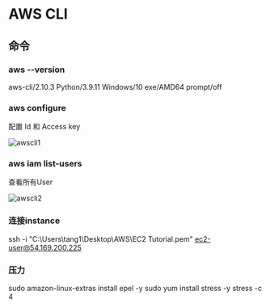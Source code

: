 # AWS CLI

## 命令

### aws --version

aws-cli/2.10.3 Python/3.9.11 Windows/10 exe/AMD64 prompt/off

### aws configure

配置 Id 和 Access key 

![awscli1](/blog/other/aws/awscli1.jpg)

### aws iam list-users

查看所有User

![awscli2](/blog/other/aws/awscli2.jpg)

### 连接instance

ssh -i "C:\Users\tang1\Desktop\AWS\EC2 Tutorial.pem" ec2-user@54.169.200.225


### 压力
sudo amazon-linux-extras install epel -y
sudo yum install stress -y
stress -c 4